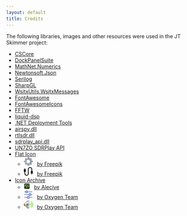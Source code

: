 ```yaml
---
layout: default
title: Credits
---
```

The following libraries, images and other resources were used in the JT Skimmer project:

- [CSCore](https://github.com/filoe/cscore)
- [DockPanelSuite](https://github.com/dockpanelsuite/dockpanelsuite)
- [MathNet.Numerics](https://numerics.mathdotnet.com/)
- [Newtonsoft.Json](https://www.newtonsoft.com/json)
- [Serilog](https://serilog.net/)
- [SharpGL](https://github.com/dwmkerr/sharpgl)
- [WsjtxUtils.WsjtxMessages](https://github.com/KC3PIB/WsjtxUtils)
- [FontAwesome](https://fontawesome.com/)
- [FontAwesomeIcons](https://github.com/matthewrdev/fa2cs)
- [FFTW](https://www.fftw.org/)
- [liquid-dsp](https://liquidsdr.org/)
- [.NET Deployment Tools](https://github.com/dotnet/deployment-tools)
- [airspy.dll](https://github.com/airspy/airspyone_host)
- [rtlsdr.dll](https://github.com/merbanan/rtl-sdr)
- [sdrplay_api.dll](https://www.sdrplay.com/downloads/)
- [UN7ZO SDRPlay API](https://github.com/dslokva/UN7ZO.HamCockpitPlugins.SDRPlay)
- [Flat Icon](https://www.flaticon.com/)
  - ![gear](assets/images/gear.png) &nbsp;&nbsp;[by Freepik](https://www.flaticon.com/free-icons/settings)
  - ![usb-cable](assets/images/usb-cable.png) &nbsp;&nbsp;[by Freepik](https://www.flaticon.com/free-icons/wire)  
- [Icon Archive](https://www.iconarchive.com)
  - ![sysmon](assets/images/sysmon.png) &nbsp;&nbsp;[by Alecive](https://www.iconarchive.com/artist/alecive.html)
  - ![Equalizer](assets/images/Equalizer.png) &nbsp;&nbsp;[by Oxygen Team](https://www.iconarchive.com/artist/oxygen-icons.org.html)
  - ![Speaker24x24](assets/images/Speaker24x24.png) &nbsp;&nbsp;[by Oxygen Team]("https://www.iconarchive.com/artist/oxygen-icons.org.html)

